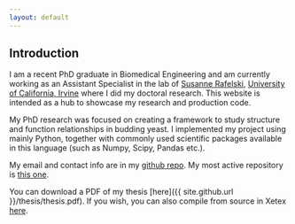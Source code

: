 ```yaml
---
layout: default
---
```


## Introduction
I am a recent PhD graduate in Biomedical Engineering and am currently working as an Assistant Specialist in the lab of [Susanne Rafelski](http://www.rafelski.com/susanne/Home.html), [University of California, Irvine](http://uci.edu) where I did my doctoral research. This website is intended as a hub to showcase my research and production code.

My PhD research was focused on creating a framework to study structure and function relationships in budding yeast. I implemented my project using mainly Python, together with commonly used scientific packages available in this language (such as Numpy, Scipy, Pandas etc.).  

My email and contact info are in my [github repo](https://github.com/moosekaka). My most active repository is [this one](https://github.com/moosekaka/sweepython).

You can download a PDF of my thesis [here]({{ site.github.url }}/thesis/thesis.pdf). If you wish, you can also compile from source in Xetex [here](https://github.com/moosekaka/thesis).



